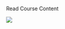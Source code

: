 Read Course Content

![](https://media.giphy.com/media/aLQx9RYdXxNEgliwG4/giphy-downsized-large.gif)
